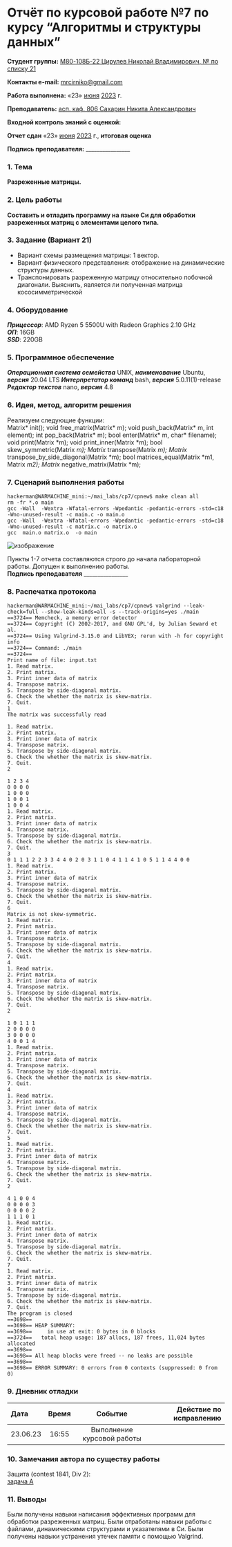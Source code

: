 

# Отчёт по курсовой работе №7 по курсу “Алгоритмы и структуры данных”

<b>Студент группы:</b> <ins>М80-108Б-22 Цирулев Николай Владимирович, № по списку 21</ins> 

<b>Контакты e-mail:</b> <ins>mrcirniko@gmail.com</ins>

<b>Работа выполнена:</b> «23» <ins>июня</ins> <ins>2023</ins> г.

<b>Преподаватель:</b> <ins>асп. каф. 806 Сахарин Никита Александрович</ins>

<b>Входной контроль знаний с оценкой:</b> <ins> </ins>

<b>Отчет сдан</b> «23» <ins>июня</ins> <ins>2023</ins> г., <b>итоговая оценка</b> <ins> </ins>

<b>Подпись преподавателя:</b> ________________

### 1. Тема
__Разреженные матрицы.__

### 2. Цель работы
__Составить и отладить программу на языке Си для обработки разреженных матриц с элементами целого типа.__

### 3. Задание (Вариант 21)
- Вариант схемы размещения матрицы: 1 вектор.
- Вариант физического представления: отображение на динамические структуры данных.
- Транспонировать разреженную матрицу относительно побочной диагонали. Выяснить, является ли полученная матрица кососимметрической

### 4. Оборудование
___Прицессор___: AMD Ryzen 5 5500U with Radeon Graphics 2.10 GHz \
___ОП___: 16GB \
___SSD___: 220GB

### 5. Программное обеспечение
___Операционная система семейства___ UNIX, ___наименование___ Ubuntu, ___версия___  20.04 LTS
___Интерпретатор команд___ bash, ___версия___ 5.0.11(1)-release
___Редактор текстов___ nano, ___версия___ 4.8

### 6. Идея, метод, алгоритм решения
Реализуем следующие функции:  
Matrix* init();
void free_matrix(Matrix* m);
void push_back(Matrix* m, int element);
int pop_back(Matrix* m);
bool enter(Matrix* m, char* filename);
void print(Matrix *m);
void print_inner(Matrix *m);
bool skew_symmetric(Matrix *m);
Matrix* transpose(Matrix *m);
Matrix* transpose_by_side_diagonal(Matrix *m);
bool matrices_equal(Matrix *m1, Matrix *m2);
Matrix* negative_matrix(Matrix *m);

### 7. Сценарий выполнения работы
```
hackerman@WARMACHINE_mini:~/mai_labs/cp7/cpnew$ make clean all
rm -fr *.o main
gcc -Wall  -Wextra -Wfatal-errors -Wpedantic -pedantic-errors -std=c18 -Wno-unused-result -c main.c -o main.o
gcc -Wall  -Wextra -Wfatal-errors -Wpedantic -pedantic-errors -std=c18 -Wno-unused-result -c matrix.c -o matrix.o
gcc  main.o matrix.o  -o main
```
![изображение](https://github.com/mai-806-1st-year/fundamentals-of-computer-science-NikolayTsirulev/assets/86667038/a0e56e9b-ac44-47cf-b9d5-25b0d52bd6e7)


Пункты 1-7 отчета составляются строго до начала лабораторной работы.
Допущен к выполнению работы.  
<b>Подпись преподавателя</b> ________________

### 8. Распечатка протокола
 ```
hackerman@WARMACHINE_mini:~/mai_labs/cp7/cpnew$ valgrind --leak-check=full --show-leak-kinds=all -s --track-origins=yes ./main
==3724== Memcheck, a memory error detector
==3724== Copyright (C) 2002-2017, and GNU GPL'd, by Julian Seward et al.
==3724== Using Valgrind-3.15.0 and LibVEX; rerun with -h for copyright info
==3724== Command: ./main
==3724==
Print name of file: input.txt
1. Read matrix.
2. Print matrix.
3. Print inner data of matrix
4. Transpose matrix.
5. Transpose by side-diagonal matrix.
6. Check the whether the matrix is skew-matrix.
7. Quit.
1
The matrix was successfully read

1. Read matrix.
2. Print matrix.
3. Print inner data of matrix
4. Transpose matrix.
5. Transpose by side-diagonal matrix.
6. Check the whether the matrix is skew-matrix.
7. Quit.
2

1 2 3 4
0 0 0 0
1 0 0 0
1 0 0 1
1 0 0 4
1. Read matrix.
2. Print matrix.
3. Print inner data of matrix
4. Transpose matrix.
5. Transpose by side-diagonal matrix.
6. Check the whether the matrix is skew-matrix.
7. Quit.
3
0 1 1 1 2 2 3 3 4 4 0 2 0 3 1 1 0 4 1 1 4 1 0 5 1 1 4 4 0 0
1. Read matrix.
2. Print matrix.
3. Print inner data of matrix
4. Transpose matrix.
5. Transpose by side-diagonal matrix.
6. Check the whether the matrix is skew-matrix.
7. Quit.
6
Matrix is not skew-symmetric.
1. Read matrix.
2. Print matrix.
3. Print inner data of matrix
4. Transpose matrix.
5. Transpose by side-diagonal matrix.
6. Check the whether the matrix is skew-matrix.
7. Quit.
4
1. Read matrix.
2. Print matrix.
3. Print inner data of matrix
4. Transpose matrix.
5. Transpose by side-diagonal matrix.
6. Check the whether the matrix is skew-matrix.
7. Quit.
2

1 0 1 1 1
2 0 0 0 0
3 0 0 0 0
4 0 0 1 4
1. Read matrix.
2. Print matrix.
3. Print inner data of matrix
4. Transpose matrix.
5. Transpose by side-diagonal matrix.
6. Check the whether the matrix is skew-matrix.
7. Quit.
4
1. Read matrix.
2. Print matrix.
3. Print inner data of matrix
4. Transpose matrix.
5. Transpose by side-diagonal matrix.
6. Check the whether the matrix is skew-matrix.
7. Quit.
5
1. Read matrix.
2. Print matrix.
3. Print inner data of matrix
4. Transpose matrix.
5. Transpose by side-diagonal matrix.
6. Check the whether the matrix is skew-matrix.
7. Quit.
2

4 1 0 0 4
0 0 0 0 3
0 0 0 0 2
1 1 1 0 1
1. Read matrix.
2. Print matrix.
3. Print inner data of matrix
4. Transpose matrix.
5. Transpose by side-diagonal matrix.
6. Check the whether the matrix is skew-matrix.
7. Quit.
7
1. Read matrix.
2. Print matrix.
3. Print inner data of matrix
4. Transpose matrix.
5. Transpose by side-diagonal matrix.
6. Check the whether the matrix is skew-matrix.
7. Quit.
The program is closed
==3698==
==3698== HEAP SUMMARY:
==3698==     in use at exit: 0 bytes in 0 blocks
==3724==   total heap usage: 187 allocs, 187 frees, 11,024 bytes allocated
==3698==
==3698== All heap blocks were freed -- no leaks are possible
==3698==
==3698== ERROR SUMMARY: 0 errors from 0 contexts (suppressed: 0 from 0)
 ```

### 9. Дневник отладки

|  Дата    | Время | Событие  | Действие по исправлению |
|:------------- |:---------------:|:---------------:| -------------:|
| 23.06.23 | 16:55 | Выполнение курсовой работы | |

### 10. Замечания автора по существу работы
Защита (contest 1841, Div 2):  
[задача A](https://codeforces.com/contest/1841/submission/209398915)  


### 11. Выводы
Были получены навыки написания эффективных программ для обработки разреженных матриц. Были отработаны навыки работы с файлами, динамическими структурами и указателями в Си. Были получены навыки устранения утечек памяти с помощью Valgrind.

